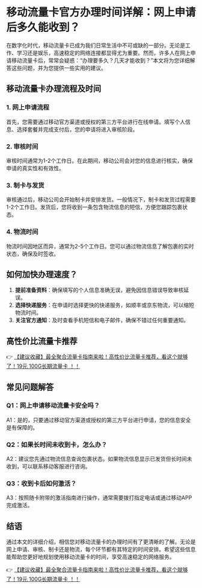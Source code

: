 # 移动流量卡官方办理时间详解：网上申请后多久能收到？

在数字化时代，移动流量卡已成为我们日常生活中不可或缺的一部分。无论是工作、学习还是娱乐，高速稳定的网络连接都显得尤为重要。然而，许多人在网上申请移动流量卡后，常常会疑惑：“办理要多久？几天才能收到？”本文将为您详细解答这些问题，并为您提供一些实用的建议。

## 移动流量卡办理流程及时间

### 1. 网上申请流程
首先，您需要通过移动官方渠道或授权的第三方平台进行在线申请。填写个人信息、选择套餐并完成支付后，您的申请将进入审核阶段。

### 2. 审核时间
审核时间通常为1-2个工作日。在此期间，移动公司会对您的信息进行核实，确保申请的真实性和有效性。

### 3. 制卡与发货
审核通过后，移动公司会开始制卡并安排发货。一般情况下，制卡和发货过程需要1-2个工作日。发货后，您将收到一条包含物流信息的短信，方便您跟踪包裹状态。

### 4. 物流时间
物流时间因地区而异，通常为2-5个工作日。您可以通过物流信息了解包裹的实时状态，确保及时签收。

## 如何加快办理速度？

1. **提前准备资料**：确保填写的个人信息准确无误，避免因信息错误导致审核延误。
2. **选择快递服务**：在申请时选择更快的快递服务，如顺丰或京东物流，可以缩短物流时间。
3. **关注官方通知**：及时查看手机短信和电子邮件，确保不错过任何重要通知。

## 高性价比流量卡推荐

👉 [【建议收藏】最全聚合流量卡指南来啦！高性价比流量卡推荐，看这个就够了！19元 100G长期流量卡 ！！](https://bit.ly/Liuliangka)

## 常见问题解答

### Q1：网上申请移动流量卡安全吗？
A1：是的，只要通过移动官方渠道或授权的第三方平台进行申请，您的信息安全是有保障的。

### Q2：如果长时间未收到卡，怎么办？
A2：建议您先通过物流信息查询包裹状态。如果物流信息显示已发货但长时间未收到，可以联系移动客服进行咨询。

### Q3：收到卡后如何激活？
A3：按照随卡附带的激活指南进行操作，通常需要拨打指定电话或通过移动APP完成激活。

## 结语

通过本文的详细介绍，相信您对移动流量卡的办理时间有了更清晰的了解。无论是网上申请、审核、制卡还是物流，每个环节都有其特定的时间安排。希望这些信息能帮助您更好地规划使用移动流量卡的时间，享受高速稳定的网络服务。

👉 [【建议收藏】最全聚合流量卡指南来啦！高性价比流量卡推荐，看这个就够了！19元 100G长期流量卡 ！！](https://bit.ly/Liuliangka)